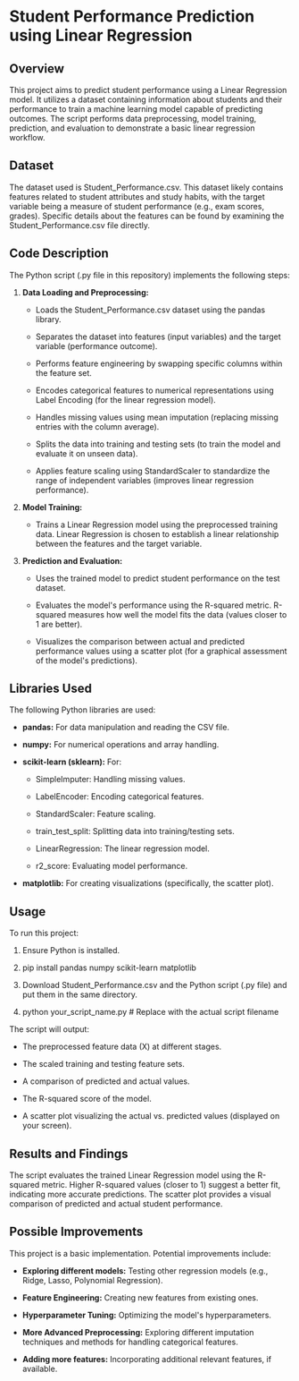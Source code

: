 Student Performance Prediction using Linear Regression
======================================================

Overview
--------

This project aims to predict student performance using a Linear Regression model. It utilizes a dataset containing information about students and their performance to train a machine learning model capable of predicting outcomes. The script performs data preprocessing, model training, prediction, and evaluation to demonstrate a basic linear regression workflow.

Dataset
-------

The dataset used is Student\_Performance.csv. This dataset likely contains features related to student attributes and study habits, with the target variable being a measure of student performance (e.g., exam scores, grades). Specific details about the features can be found by examining the Student\_Performance.csv file directly.

Code Description
----------------

The Python script (.py file in this repository) implements the following steps:

1.  **Data Loading and Preprocessing:**
    
    *   Loads the Student\_Performance.csv dataset using the pandas library.
        
    *   Separates the dataset into features (input variables) and the target variable (performance outcome).
        
    *   Performs feature engineering by swapping specific columns within the feature set.
        
    *   Encodes categorical features to numerical representations using Label Encoding (for the linear regression model).
        
    *   Handles missing values using mean imputation (replacing missing entries with the column average).
        
    *   Splits the data into training and testing sets (to train the model and evaluate it on unseen data).
        
    *   Applies feature scaling using StandardScaler to standardize the range of independent variables (improves linear regression performance).
        
2.  **Model Training:**
    
    *   Trains a Linear Regression model using the preprocessed training data. Linear Regression is chosen to establish a linear relationship between the features and the target variable.
        
3.  **Prediction and Evaluation:**
    
    *   Uses the trained model to predict student performance on the test dataset.
        
    *   Evaluates the model's performance using the R-squared metric. R-squared measures how well the model fits the data (values closer to 1 are better).
        
    *   Visualizes the comparison between actual and predicted performance values using a scatter plot (for a graphical assessment of the model's predictions).
        

Libraries Used
--------------

The following Python libraries are used:

*   **pandas:** For data manipulation and reading the CSV file.
    
*   **numpy:** For numerical operations and array handling.
    
*   **scikit-learn (sklearn):** For:
    
    *   SimpleImputer: Handling missing values.
        
    *   LabelEncoder: Encoding categorical features.
        
    *   StandardScaler: Feature scaling.
        
    *   train\_test\_split: Splitting data into training/testing sets.
        
    *   LinearRegression: The linear regression model.
        
    *   r2\_score: Evaluating model performance.
        
*   **matplotlib:** For creating visualizations (specifically, the scatter plot).
    

Usage
-----

To run this project:

1.  Ensure Python is installed.
    
2.  pip install pandas numpy scikit-learn matplotlib
    
3.  Download Student\_Performance.csv and the Python script (.py file) and put them in the same directory.
    
4.  python your\_script\_name.py # Replace with the actual script filename
    

The script will output:

*   The preprocessed feature data (X) at different stages.
    
*   The scaled training and testing feature sets.
    
*   A comparison of predicted and actual values.
    
*   The R-squared score of the model.
    
*   A scatter plot visualizing the actual vs. predicted values (displayed on your screen).
    

Results and Findings
--------------------

The script evaluates the trained Linear Regression model using the R-squared metric. Higher R-squared values (closer to 1) suggest a better fit, indicating more accurate predictions. The scatter plot provides a visual comparison of predicted and actual student performance.

Possible Improvements
---------------------

This project is a basic implementation. Potential improvements include:

*   **Exploring different models:** Testing other regression models (e.g., Ridge, Lasso, Polynomial Regression).
    
*   **Feature Engineering:** Creating new features from existing ones.
    
*   **Hyperparameter Tuning:** Optimizing the model's hyperparameters.
    
*   **More Advanced Preprocessing:** Exploring different imputation techniques and methods for handling categorical features.
    
*   **Adding more features:** Incorporating additional relevant features, if available.

